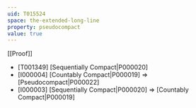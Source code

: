 ```yaml
---
uid: T015524
space: the-extended-long-line
property: pseudocompact
value: true
---
```

[[Proof]]

* [T001349] [Sequentially Compact|P000020]
* [I000004] [Countably Compact|P000019] => [Pseudocompact|P000022]
* [I000003] [Sequentially Compact|P000020] => [Countably Compact|P000019]

